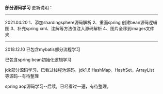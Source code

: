 __部分源码学习__
更新说明：

<hr/>
2021.04.20
1、添加shardingsphere源码解析
2、重画spring 创建bean源码逻辑图
3、补充spring xml、注解等方法值注入源码解析
4、图片全移到images文件夹

<hr/>
2018.12.10
已包含mybatis部分流程学习

已包含spring bean初始化逻辑学习

jdk部分源码学习，已看过线程池源码，jdk1.6 HashMap，HashSet，ArrayList等源码--有待整理

spring aop源码学习--后续，已经看过一遍，有待整理。
